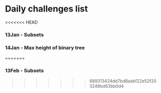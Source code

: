 # Daily challenges list
<<<<<<< HEAD
### 13Jan - Subsets
### 14Jan - Max height of binary tree
=======
### 13Feb - Subsets
>>>>>>> 689313424dd7bd8aabf22e52f203248bd63bb0d4
